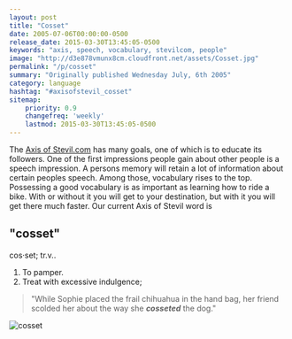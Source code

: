 ```yaml
---
layout: post
title: "Cosset"
date: 2005-07-06T00:00:00-0500
release_date: 2015-03-30T13:45:05-0500
keywords: "axis, speech, vocabulary, stevilcom, people"
image: "http://d3e878vmunx8cm.cloudfront.net/assets/Cosset.jpg"
permalink: "/p/cosset"
summary: "Originally published Wednesday July, 6th 2005"
category: language
hashtag: "#axisofstevil_cosset"
sitemap:
    priority: 0.9
    changefreq: 'weekly'
    lastmod: 2015-03-30T13:45:05-0500
---
```


[id_1]: http://d3e878vmunx8cm.cloudfront.net/assets/Cosset.jpg "cosset"
The [Axis of Stevil.com](/ "Axis of Stevil.com") has many goals, one of which is to educate its followers. One of the first impressions people gain about other people is a speech impression. A persons memory will retain a lot of information about certain peoples speech. Among those, vocabulary rises to the top. Possessing a good vocabulary is as important as learning how to ride a bike. With or without it you will get to your destination, but with it you will get there much faster. Our current Axis of Stevil word is

## "cosset" ##

cos·set; tr.v..

1. To pamper.
2. Treat with excessive indulgence;
 
> "While Sophie placed the frail chihuahua in the hand bag, her friend scolded her about the way she ***cosseted*** the dog."

![cosset][id_1]
